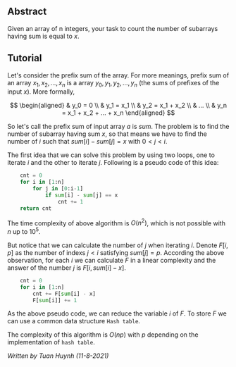 ## Abstract
Given an array of n integers, your task to count the number of subarrays having sum is equal to $x$.

## Tutorial
Let's consider the prefix sum of the array. For more meanings, prefix sum of an array $x_1, x_2, ..., x_n$ is a array $y_0, y_1, y_2, ..., y_n$ (the sums of prefixes of the input $x$). More formally,

$$
\begin{aligned}
    & y_0 = 0 \\
    & y_1 = x_1 \\
    & y_2 = x_1 + x_2 \\
    & ... \\
    & y_n = x_1 + x_2 + ... + x_n
\end{aligned}
$$

So let's call the prefix sum of input array $a$ is $sum$. The problem is to find the number of subarray having sum $x$, so that means we have to find the number of $i$ such that $sum[i] - sum[j] = x$ with $0 < j < i$.

The first idea that we can solve this problem by using two loops, one to iterate $i$ and the other to iterate $j$. Following is a pseudo code of this idea:
```python
    cnt = 0
    for i in [1:n]
        for j in [0:i-1]
            if sum[i] - sum[j] == x
                cnt += 1
    return cnt
```

The time complexity of above algorithm is $O(n^2)$, which is not possible with $n$ up to $10^5$.

But notice that we can calculate the number of $j$ when iterating $i$. Denote $F[i, p]$ as the number of indexs $j < i$ satisfying $sum[j] = p$. According the above observation, for each $i$ we can calculate $F$ in a linear complexity and the answer of the number $j$ is $F[i, sum[i] - x]$.
```python
    cnt = 0
    for i in [1:n]
        cnt += F[sum[i] - x]
        F[sum[i]] += 1
```
As the above pseudo code, we can reduce the variable $i$ of $F$. To store $F$ we can use a common data structure `Hash table`.

The complexity of this algorithm is $O(np)$ with $p$ depending on the implementation of `hash table`.

_Written by Tuan Huynh (11-8-2021)_